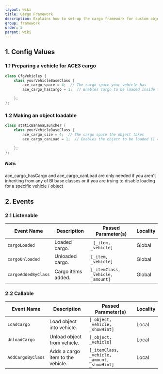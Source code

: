 ```yaml
---
layout: wiki
title: Cargo Framework
description: Explains how to set-up the cargo framework for custom objects and vehicles.
group: framework
order: 5
parent: wiki
---
```


## 1. Config Values

### 1.1 Preparing a vehicle for ACE3 cargo

```c++
class CfgVehicles {
    class yourVehicleBaseClass {
        ace_cargo_space = 4;  // The cargo space your vehicle has
        ace_cargo_hasCargo = 1;  // Enables cargo to be loaded inside the vehicle (1 = yes, 0 = no, default = 1)

    };
};
```

### 1.2 Making an object loadable

```c++
class staticBananaLauncher {
    class yourVehicleBaseClass {
        ace_cargo_size = 4;  // The cargo space the object takes
        ace_cargo_canLoad = 1;  // Enables the object to be loaded (1 = yes, 0 = no, default = 1)

    };
};
```

<div class="panel callout">
    <h5>Note:</h5>
    <p>ace_cargo_hasCargo and ace_cargo_canLoad are only needed if you aren't inheriting from any of BI base classes or if you are trying to disable loading for a specific vehicle / object</p>
</div>


## 2. Events

### 2.1 Listenable

Event Name | Description | Passed Parameter(s) | Locality
---------- | ----------- | ------------------- | --------
`cargoLoaded` | Loaded cargo. | ` [_item, _vehicle]` | Global
`cargoUnloaded` | Unloaded cargo. | `[_item, _vehicle]` | Global
`cargoAddedByClass` | Cargo items added. | `[_itemClass, _vehicle, _amount]` | Global

### 2.2 Callable

Event Name | Description | Passed Parameter(s) | Locality
---------- | ----------- | ------------------- | --------
`LoadCargo` | Load object into vehicle. | `[_object, _vehicle, _showHint]` | Local
`UnloadCargo` | Unload object from vehicle. | `[_object, _vehicle]` | Local
`AddCargoByClass` | Adds a cargo item to the vehicle. | `[_itemClass, _vehicle, _amount, _showHint]` | Local
